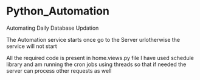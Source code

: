 # Python_Automation
Automating Daily Database Updation


The Automation service starts once go to the Server urlotherwise the service will not start

All the required code is present in home.views.py file 
I have used schedule library and am running the cron jobs using threads so that if needed the server can process other requests as well


